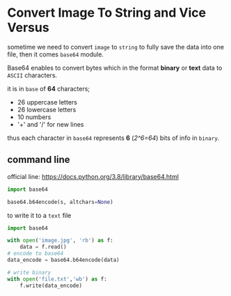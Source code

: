 ---
---

# Convert Image To String and Vice Versus

sometime we need to convert `image` to `string` to fully save the data into one file, then it comes `base64` module.

Base64 enables to convert bytes which in the format **binary** or **text** data to `ASCII` characters.

it is in `base` of **64** characters;

* 26 uppercase letters
* 26 lowercase letters
* 10 numbers
* '+' and '/' for new lines

thus each character in `base64` represents **6** (_2^6=64_) bits of info in `binary`.

## command line

official line: https://docs.python.org/3.8/library/base64.html

```python
import base64

base64.b64encode(s, altchars=None)
```

to write it to a `text` file

```python
import base64

with open('image.jpg', 'rb') as f:
    data = f.read()
# encode to base64
data_encode = base64.b64encode(data)

# write binary
with open('file.txt','wb') as f:
    f.write(data_encode)
```


